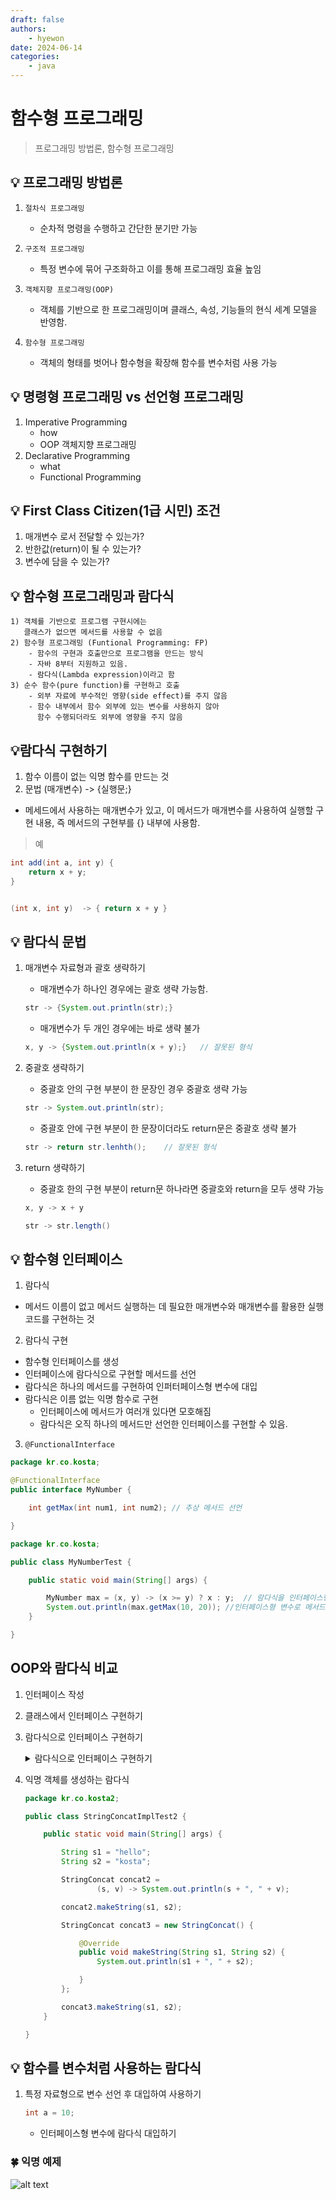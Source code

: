 ```yaml
---
draft: false
authors:
    - hyewon
date: 2024-06-14
categories:
    - java
---
```


# 함수형 프로그래밍

> 프로그래밍 방법론, 함수형 프로그래밍

<!-- more -->

## 💡 프로그래밍 방법론

1. `절차식 프로그래밍`

    - 순차적 명령을 수행하고 간단한 분기만 가능

2. `구조적 프로그래밍`

    - 특정 변수에 묶어 구조화하고 이를 통해 프로그래밍 효율 높임

3. `객체지향 프로그래밍(OOP)`

    - 객체를 기반으로 한 프로그래밍이며 클래스, 속성, 기능들의 현식 세계 모델을 반영함.

4. `함수형 프로그래밍`

    - 객체의 형태를 벗어나 함수형을 확장해 함수를 변수처럼 사용 가능

## 💡 명령형 프로그래밍 vs 선언형 프로그래밍

1. Imperative Programming
    - how
    - OOP 객체지향 프로그래밍
2. Declarative Programming
    - what
    - Functional Programming

## 💡 First Class Citizen(1급 시민) 조건

1. 매개변수 로서 전달할 수 있는가?
2. 반한값(return)이 될 수 있는가?
3. 변수에 담을 수 있는가?

## 💡 함수형 프로그래밍과 람다식

    1) 객체를 기반으로 프로그램 구현시에는
       클래스가 없으면 메서드를 사용할 수 없음
    2) 함수형 프로그래밍 (Funtional Programming: FP)
        - 함수의 구현과 호출만으로 프로그램을 만드는 방식
        - 자바 8부터 지원하고 있음.
        - 람다식(Lambda expression)이라고 함
    3) 순수 함수(pure function)를 구현하고 호출
        - 외부 자료에 부수적인 영향(side effect)를 주지 않음
        - 함수 내부에서 함수 외부에 있는 변수를 사용하지 않아
          함수 수행되더라도 외부에 영향을 주지 않음

## 💡람다식 구현하기

1. 함수 이름이 없는 익명 함수를 만드는 것
2. 문법
   (매개변수) -> {실행문;}

-   메세드에서 사용하는 매개변수가 있고, 이 메서드가 매개변수를 사용하여 실행할 구현 내용, 즉 메서드의 구현부를 {} 내부에 사용함.

> 예

```java
int add(int a, int y) {
    return x + y;
}


(int x, int y)  -> { return x + y }
```

## 💡 람다식 문법

1. 매개변수 자료형과 괄호 생략하기

    - 매개변수가 하나인 경우에는 괄호 생략 가능함.

    ```java
    str -> {System.out.println(str);}
    ```

    - 매개변수가 두 개인 경우에는 바로 생략 불가

    ```java
    x, y -> {System.out.println(x + y);}   // 잘못된 형식
    ```

2. 중괄호 생략하기

    - 중괄호 안의 구현 부분이 한 문장인 경우 중괄호 생략 가능

    ```java
    str -> System.out.println(str);
    ```

    - 중괄호 안에 구현 부분이 한 문장이더라도 return문은 중괄호 생략 불가

    ```java
    str -> return str.lenhth();    // 잘못된 형식
    ```

3. return 생략하기

    - 중괄호 한의 구현 부분이 return문 하나라면 중괄호와 return을 모두 생략 가능

    ```java
    x, y -> x + y
    ```

    ```java
    str -> str.length()
    ```

## 💡 함수형 인터페이스

1. 람다식

-   메서드 이름이 없고 메서드 실행하는 데 필요한 매개변수와 매개변수를 활용한 실행 코드를 구현하는 것

2. 람다식 구현

-   함수형 인터페이스를 생성
-   인터페이스에 람다식으로 구현할 메서드를 선언
-   람다식은 하나의 메서드를 구현하여 인퍼터페이스형 변수에 대입
-   람다식은 이름 없는 익명 함수로 구현
    -   인터페이스에 메서드가 여러개 있다면 모호해짐
    -   람다식은 오직 하나의 메서드만 선언한 인터페이스를 구현할 수 있음.

3. `@FunctionalInterface`

```java
package kr.co.kosta;

@FunctionalInterface
public interface MyNumber {

	int getMax(int num1, int num2); // 추상 메서드 선언

}

```

```java
package kr.co.kosta;

public class MyNumberTest {

	public static void main(String[] args) {

		MyNumber max = (x, y) -> (x >= y) ? x : y;  // 람다식을 인터페이스형 max 변수에 대입
		System.out.println(max.getMax(10, 20)); //인터페이스형 변수로 메서드를 호출
	}

}

```

## OOP와 람다식 비교

1.  인터페이스 작성
2.  클래스에서 인터페이스 구현하기
3.  람다식으로 인터페이스 구현하기

    <details>
    <summary> 람다식으로 인터페이스 구현하기 </summary>

    ```java

    package kr.co.kosta2;

    public interface StringConcat {
        void makeString(String s1, String s2);
    }

    ```

    ```java
    package kr.co.kosta2;

    public class StringConcatImplTest2 {

        public static void main(String[] args) {

            String s1 = "hello";
            String s2 = "kosta";

            StringConcat concat2 =
                    (s, v) -> System.out.println(s + ", " + v);

            concat2.makeString(s1, s2);
        }
    }

    ```

    </details>

4.  익명 객체를 생성하는 람다식

    ```java
    package kr.co.kosta2;

    public class StringConcatImplTest2 {

        public static void main(String[] args) {

            String s1 = "hello";
            String s2 = "kosta";

            StringConcat concat2 =
                    (s, v) -> System.out.println(s + ", " + v);

            concat2.makeString(s1, s2);

            StringConcat concat3 = new StringConcat() {

                @Override
                public void makeString(String s1, String s2) {
                    System.out.println(s1 + ", " + s2);

                }
            };

            concat3.makeString(s1, s2);
        }

    }

    ```

## 💡 함수를 변수처럼 사용하는 람다식

1. 특정 자료형으로 변수 선언 후 대입하여 사용하기

    ```java
    int a = 10;

    ```

    - 인터페이스형 변수에 람다식 대입하기

### 🍀 익명 예제

![alt text](image-48.png)
